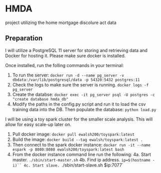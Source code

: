 # HMDA
project utilizing the home mortgage discolure act data

## Preparation
I will utilize a PostgreSQL 11 server for storing and retrieving
data and Docker for hosting it. Please make sure docker is installed.

Once installed, run the folling commands in your terminal:
1. To run the server:
`docker run -d --name pg_server -v dbdata:/var/lib/postgresql/data -p 54320:5432 postgres:11`
2. Check the logs to make sure the server is running.
`docker logs -f pg_server`
3. Create the databse:
`docker exec -it pg_server psql -U postgres -c "create database hmda_db"`
4. Modify the paths in the config.py script and run it to load the csv training data into the DB. Then populate the database:
`python load.py`

I will be using a toy spark cluster for the smaller scale analysis. This will allow for easy scale-up later on.
1. Pull docker image:
`docker pull ewalsh200/toyspark:latest`
2. Build the image:
`docker build --tag ewalsh/toyspark:latest .`
3. Then connect to the spark docker instance:
`docker run -it --name espark -p 8080:8080 ewalsh200/toyspark:latest bash`
4. From the docker instance command line run the following:
4a. Start master.
`./sbin/start-master.sh`
4b. Find ip address.
`ip=$(hostname -i)``
4c. Start slave.
`./sbin/start-slave.sh $ip:7077`
